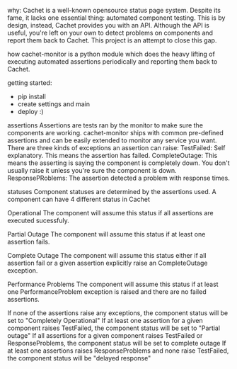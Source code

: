 why:
Cachet is a well-known opensource status page system. Despite its fame, it lacks one essential thing: automated component testing. This is by design, instead, Cachet provides you with an API. Although the API is useful, you're left on your own to detect problems on components and report them back to Cachet. This project is an attempt to close this gap.

how
cachet-monitor is a python module which does the heavy lifting of executing automated assertions periodically and reporting them back to Cachet.

getting started:
- pip install
- create settings and main
- deploy :)

assertions
Assertions are tests ran by the monitor to make sure the components are working. cachet-monitor ships with common pre-defined assertions and can be easily extended to monitor any service you want.
There are three kinds of exceptions an assertion can raise:
TestFailed: Self explanatory. This means the assertion has failed. 
CompleteOutage: This means the asserting is saying the component is completely down. You don't usually raise it unless you're sure the component is down.
ResponsePRoblems: The assertion detected a problem with response times.

statuses
Component statuses are determined by the assertions used. A component can have 4 different status in Cachet

Operational
The component will assume this status if all assertions are executed sucessfuly.

Partial Outage
The component will assume this status if at least one assertion fails.

Complete Outage
The component will assume this status either if all assertion fail or a given assertion explicitly raise an CompleteOutage exception.

Performance Problems
The component will assume this status if at least one PerformanceProblem exception is raised and there are no failed assertions.

If none of the assertions raise any exceptions, the component status will be set to "Completely Operational"
If at least one assertion for a given component raises TestFailed, the component status will be set to "Partial outage"
If all assertions for a given component raises TestFailed or ResponseProblems, the component status will be set to complete outage
If at least one assertions raises ResponseProblems and none raise TestFailed, the component status will be "delayed response"
